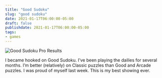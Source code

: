 ```yaml
---
title: "Good Sudoku"
slug: "good sudoku"
date: 2021-01-17T06:00:00-05:00
draft: false
publishdate: 2021-01-17T06:00:00-05:00
tags:
- games
---
```


![Good Sudoku Pro Results](/img/sudoku-pro.jpeg)

I became hooked on Good Sudoku. I’ve been playing the dailies for several months. I’m better (relatively) on Classic puzzles than Good and Arcade puzzles. I was proud of myself last week. This is my best showing ever.
